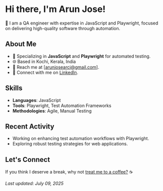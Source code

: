 # Hi there, I'm Arun Jose!
👋 I am a QA engineer with expertise in JavaScript and Playwright, focused on delivering high-quality software through automation.

## About Me
- 🎯 Specializing in **JavaScript** and **Playwright** for automated testing.
- 🌐 Based in Kochi, Kerala, India
- 📧 Reach me at [arunjosearcj@gmail.com].
- 🔗 Connect with me on [LinkedIn](https://www.linkedin.com/in/arun-jose-qa-engineer).

## Skills
- **Languages**: JavaScript
- **Tools**: Playwright, Test Automation Frameworks
- **Methodologies**: Agile, Manual Testing

## Recent Activity
- Working on enhancing test automation workflows with Playwright.
- Exploring robust testing strategies for web applications.

## Let's Connect
If you think I deserve a break, why not [treat me to a coffee?](https://buymeacoffee.com/yourusername) ☕

*Last updated: July 09, 2025*
